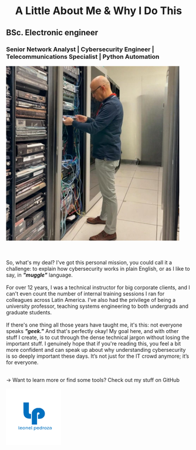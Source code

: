 <h1 align="center">A Little About Me & Why I Do This</h1>

<h2 align="leftr">
BSc. Electronic engineer </h2>
<h3 align="leftr">
Senior Network Analyst | Cybersecurity Engineer |<br>
Telecommunications Specialist | Python Automation
</h3>

<p align="left"> 
<img src="graficas/selfie.png" alt="Graph" width="472" height="475" alt="leonelpedroza" ></img> 
</p>
<br></br>
So, what's my deal? I've got this personal mission, you could call it a challenge: to explain how cybersecurity works in plain English, or as I like to say, in <b><i>"muggle"</i></b> language. 
<br>
<br>
For over 12 years, I was a technical instructor for big corporate clients, and I can't even count the number of internal training sessions I ran for colleagues across Latin America. I’ve also had the privilege of being a university professor, teaching systems engineering to both undergrads and graduate students.
<br>
<br>
If there's one thing all those years have taught me, it's this: not everyone speaks <b><i>"geek."</i></b> And that's perfectly okay! My goal here, and with other stuff I create, is to cut through the dense technical jargon without losing the important stuff. I genuinely hope that if you're reading this, you feel a bit more confident and can speak up about why understanding cybersecurity is so deeply important these days. It’s not just for the IT crowd anymore; it’s for everyone.
<br>
<br>

→ Want to learn more or find some tools? Check out my stuff on GitHub
<p align="left"> 
<img src="graficas/logo-blue.png" alt="Graph" width="150" height="155" alt="leonelpedroza" ></img> 
</p>
